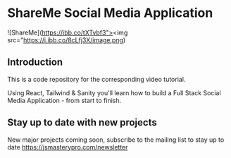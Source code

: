 # ShareMe Social Media Application

![ShareMe](https://ibb.co/tXTvbf3"><img src="https://i.ibb.co/8cLfj3X/image.png)

## Introduction
This is a code repository for the corresponding video tutorial.

Using React, Tailwind & Sanity you'll learn how to build a Full Stack Social Media Application - from start to finish.

## Stay up to date with new projects
New major projects coming soon, subscribe to the mailing list to stay up to date https://jsmasterypro.com/newsletter
